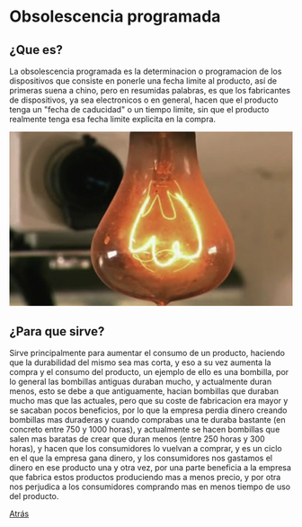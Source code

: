 # Obsolescencia programada

## ¿Que es?
La obsolescencia programada es la determinacion o programacion de los dispositivos que consiste en ponerle una fecha limite al producto, así de primeras suena a chino, pero en resumidas palabras, es que los fabricantes de dispositivos, ya sea electronicos o en general, hacen que el producto tenga un "fecha de caducidad" o un tiempo limite, sin que el producto realmente tenga esa fecha limite explicita en la compra.

![bombilla.png](/Imagenes/bombilla.png)

## ¿Para que sirve?
Sirve principalmente para aumentar el consumo de un producto, haciendo que la durabilidad del mismo sea mas corta, y eso a su vez aumenta la compra y el consumo del producto, un ejemplo de ello es una bombilla, por lo general las bombillas antiguas duraban mucho, y actualmente duran menos, esto se debe a que antiguamente, hacian bombillas que duraban mucho mas que las actuales, pero que su coste de fabricacion era mayor y se sacaban pocos beneficios, por lo que la empresa perdia dinero creando bombillas mas duraderas y cuando comprabas una te duraba bastante (en concreto entre 750 y 1000 horas), y actualmente se hacen bombillas que salen mas baratas de crear que duran menos (entre 250 horas y 300 horas), y hacen que los consumidores lo vuelvan a comprar, y es un ciclo en el que la empresa gana dinero, y los consumidores nos gastamos el dinero en ese producto una y otra vez, por una parte beneficia a la empresa que fabrica estos productos produciendo mas a menos precio, y por otra nos perjudica a los consumidores comprando mas en menos tiempo de uso del producto.



[Atrás](/README.md)
